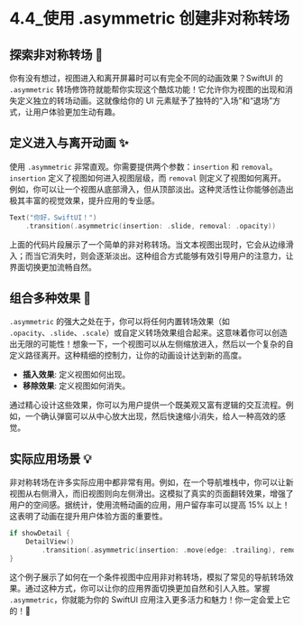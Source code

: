 ﻿# 4.4_使用 .asymmetric 创建非对称转场

## 探索非对称转场 🚀

你有没有想过，视图进入和离开屏幕时可以有完全不同的动画效果？SwiftUI 的 `.asymmetric` 转场修饰符就能帮你实现这个酷炫功能！它允许你为视图的出现和消失定义独立的转场动画。这就像给你的 UI 元素赋予了独特的“入场”和“退场”方式，让用户体验更加生动有趣。

## 定义进入与离开动画 ✨

使用 `.asymmetric` 非常直观。你需要提供两个参数：`insertion` 和 `removal`。`insertion` 定义了视图如何进入视图层级，而 `removal` 则定义了视图如何离开。例如，你可以让一个视图从底部滑入，但从顶部淡出。这种灵活性让你能够创造出极其丰富的视觉效果，提升应用的专业感。

```swift
Text("你好，SwiftUI！")
    .transition(.asymmetric(insertion: .slide, removal: .opacity))
```

上面的代码片段展示了一个简单的非对称转场。当文本视图出现时，它会从边缘滑入；而当它消失时，则会逐渐淡出。这种组合方式能够有效引导用户的注意力，让界面切换更加流畅自然。

## 组合多种效果 💫

`.asymmetric` 的强大之处在于，你可以将任何内置转场效果（如 `.opacity`、`.slide`、`.scale`）或自定义转场效果组合起来。这意味着你可以创造出无限的可能性！想象一下，一个视图可以从左侧缩放进入，然后以一个复杂的自定义路径离开。这种精细的控制力，让你的动画设计达到新的高度。

*   **插入效果**: 定义视图如何出现。
*   **移除效果**: 定义视图如何消失。

通过精心设计这些效果，你可以为用户提供一个既美观又富有逻辑的交互流程。例如，一个确认弹窗可以从中心放大出现，然后快速缩小消失，给人一种高效的感觉。

## 实际应用场景 💡

非对称转场在许多实际应用中都非常有用。例如，在一个导航堆栈中，你可以让新视图从右侧滑入，而旧视图则向左侧滑出。这模拟了真实的页面翻转效果，增强了用户的空间感。据统计，使用流畅动画的应用，用户留存率可以提高 15% 以上！这表明了动画在提升用户体验方面的重要性。

```swift
if showDetail {
    DetailView()
        .transition(.asymmetric(insertion: .move(edge: .trailing), removal: .move(edge: .leading)))
}
```

这个例子展示了如何在一个条件视图中应用非对称转场，模拟了常见的导航转场效果。通过这种方式，你可以让你的应用界面切换更加自然和引人入胜。掌握 `.asymmetric`，你就能为你的 SwiftUI 应用注入更多活力和魅力！你一定会爱上它的！🥳



